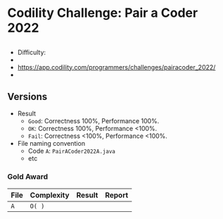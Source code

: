 # Codility Challenge: Pair a Coder 2022

## <Task Name>

- Difficulty: <Difficulty>
- <Description>
- <https://app.codility.com/programmers/challenges/pairacoder_2022/>
- <task-url>

## Versions

- Result
  - `Good`: Correctness 100%, Performance 100%.
  - `OK`: Correctness 100%, Performance <100%.
  - `Fail`: Correctness <100%, Performance <100%.
- File naming convention
  - Code `A`: `PairACoder2022A.java`
  - etc

### Gold Award

| File | Complexity | Result | Report |
| ---- | ---------- | ------ | ------ |
| `A`  | `O( )`     | ` `    | [ ]()  |
